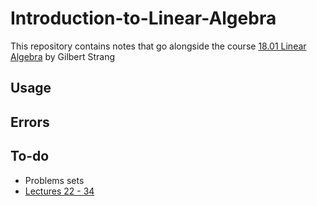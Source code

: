 # Introduction-to-Linear-Algebra

This repository contains notes that go alongside the course [18.01 Linear Algebra](https://ocw.mit.edu/courses/18-06-linear-algebra-spring-2010/) by Gilbert Strang


## Usage


## Errors


## To-do

<ul>
<li>Problems sets</li>
<li><a href="https://hastie.su.domains/ElemStatLearn/#:~:text=Elements%20of%20Statistical%20Learning%3A%20data%20mining%2C%20inference%2C%20and%20prediction." title="Title"> Lectures 22 - 34 </a></li>
</ul>


